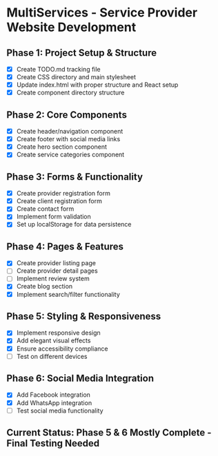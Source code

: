 # MultiServices - Service Provider Website Development

## Phase 1: Project Setup & Structure
- [x] Create TODO.md tracking file
- [x] Create CSS directory and main stylesheet
- [x] Update index.html with proper structure and React setup
- [x] Create component directory structure

## Phase 2: Core Components
- [x] Create header/navigation component
- [x] Create footer with social media links
- [x] Create hero section component
- [x] Create service categories component

## Phase 3: Forms & Functionality
- [x] Create provider registration form
- [x] Create client registration form
- [x] Create contact form
- [x] Implement form validation
- [x] Set up localStorage for data persistence

## Phase 4: Pages & Features
- [x] Create provider listing page
- [ ] Create provider detail pages
- [ ] Implement review system
- [x] Create blog section
- [x] Implement search/filter functionality

## Phase 5: Styling & Responsiveness
- [x] Implement responsive design
- [x] Add elegant visual effects
- [x] Ensure accessibility compliance
- [ ] Test on different devices

## Phase 6: Social Media Integration
- [x] Add Facebook integration
- [x] Add WhatsApp integration
- [ ] Test social media functionality

## Current Status: Phase 5 & 6 Mostly Complete - Final Testing Needed
